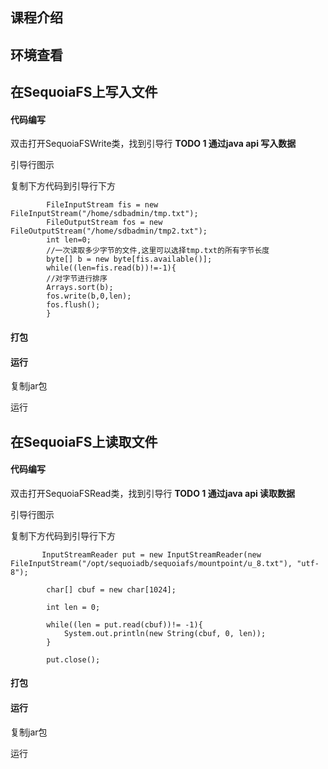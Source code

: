 
## 课程介绍



## 环境查看



## 在SequoiaFS上写入文件

#### 代码编写

双击打开SequoiaFSWrite类，找到引导行 **TODO 1 通过java api 写入数据**

引导行图示



复制下方代码到引导行下方

```
        FileInputStream fis = new FileInputStream("/home/sdbadmin/tmp.txt");
        FileOutputStream fos = new FileOutputStream("/home/sdbadmin/tmp2.txt");
        int len=0;
        //一次读取多少字节的文件,这里可以选择tmp.txt的所有字节长度
        byte[] b = new byte[fis.available()];
        while((len=fis.read(b))!=-1){
        //对字节进行排序
        Arrays.sort(b);
        fos.write(b,0,len);
        fos.flush();
        }
```

#### 打包



#### 运行

复制jar包



运行

## 在SequoiaFS上读取文件

#### 代码编写

双击打开SequoiaFSRead类，找到引导行 **TODO 1 通过java api 读取数据**

引导行图示



复制下方代码到引导行下方

```
       InputStreamReader put = new InputStreamReader(new FileInputStream("/opt/sequoiadb/sequoiafs/mountpoint/u_8.txt"), "utf-8");

        char[] cbuf = new char[1024];

        int len = 0;

        while((len = put.read(cbuf))!= -1){
            System.out.println(new String(cbuf, 0, len));
        }

        put.close();
```

#### 打包



#### 运行

复制jar包



运行
